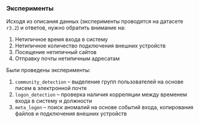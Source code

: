 ### Эксперименты

Исходя из описания данных (эксперименты проводятся на датасете `r3.2`) и ответов, нужно обратить внимание на:

1. Нетипичное время входа в систему
2. Нетипичное количество подключения внешних устройств
3. Посещение нетипичный сайтов
4. Отправку почты нетипичным адресатам

Были проведены эксперименты:

1. `community_detection` – выделение групп пользователей на основе писем в электронной почте
2. `logon_detection` – проверка наличия корреляции между временем входа в систему и должности
3. `meta_logon` – поиск аномалий на основе событий входа, копирования файлов и подключения внешних устройств
